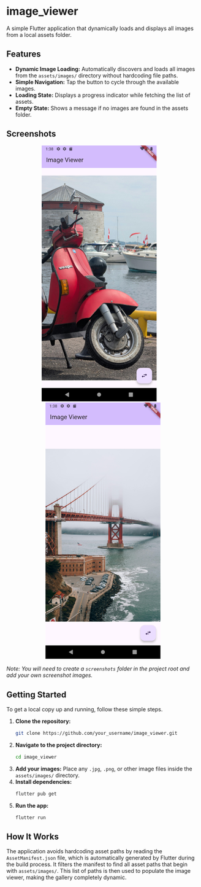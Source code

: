 # image_viewer

A simple Flutter application that dynamically loads and displays all images from a local assets folder.

## Features

- **Dynamic Image Loading:** Automatically discovers and loads all images from the `assets/images/` directory without hardcoding file paths.
- **Simple Navigation:** Tap the button to cycle through the available images.
- **Loading State:** Displays a progress indicator while fetching the list of assets.
- **Empty State:** Shows a message if no images are found in the assets folder.

## Screenshots

<p align="center">
  <img src="screenshots/screenshot1.png" width="300" alt="App Screenshot 1">
  &nbsp;&nbsp;&nbsp;&nbsp;
  <img src="screenshots/screenshot2.png" width="300" alt="App Screenshot 2">
</p>

*Note: You will need to create a `screenshots` folder in the project root and add your own screenshot images.*

## Getting Started

To get a local copy up and running, follow these simple steps.

1. **Clone the repository:**
   ```sh
   git clone https://github.com/your_username/image_viewer.git
   ```
2. **Navigate to the project directory:**
    ```sh
    cd image_viewer
    ```
3. **Add your images:**
   Place any `.jpg`, `.png`, or other image files inside the `assets/images/` directory.
4. **Install dependencies:**
   ```sh
   flutter pub get
   ```
5. **Run the app:**
   ```sh
   flutter run
   ```

## How It Works

The application avoids hardcoding asset paths by reading the `AssetManifest.json` file, which is automatically generated by Flutter during the build process. It filters the manifest to find all asset paths that begin with `assets/images/`. This list of paths is then used to populate the image viewer, making the gallery completely dynamic.

